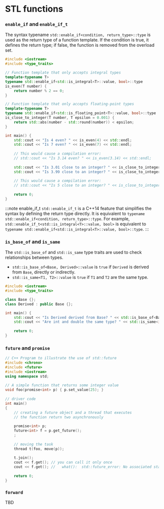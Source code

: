 # STL functions

### `enable_if` and `enable_if_t`


The syntax typename `std::enable_if<condition, return_type>::type` is used as the return type of a function template. If the condition is true, it defines the return type; if false, the function is removed from the overload set.

```cpp
#include <iostream>
#include <type_traits>

// Function template that only accepts integral types
template<typename T>
typename std::enable_if<std::is_integral<T>::value, bool>::type
is_even(T number) {
    return number % 2 == 0;
}

// Function template that only accepts floating-point types
template<typename T>
typename std::enable_if<std::is_floating_point<T>::value, bool>::type
is_close_to_integer(T number, T epsilon = 0.001) {
    return std::abs(number - std::round(number)) < epsilon;
}

int main() {
    std::cout << "Is 4 even? " << is_even(4) << std::endl;
    std::cout << "Is 7 even? " << is_even(7) << std::endl;
    
    // This would cause a compilation error:
    // std::cout << "Is 3.14 even? " << is_even(3.14) << std::endl;
    
    std::cout << "Is 3.01 close to an integer? " << is_close_to_integer(3.01) << std::endl;
    std::cout << "Is 3.99 close to an integer? " << is_close_to_integer(3.99) << std::endl;
    
    // This would cause a compilation error:
    // std::cout << "Is 5 close to an integer? " << is_close_to_integer(5) << std::endl;
    
    return 0;
}
```

:::note enable_if_t
`std::enable_if_t` is a C++14 feature that simplifies the syntax by defining the return type directly. It is equivalent to `typename std::enable_if<condition, return_type>::type`. For example, `std::enable_if_t<std::is_integral<T>::value, bool>` is equivalent to `typename std::enable_if<std::is_integral<T>::value, bool>::type`.
:::


### `is_base_of` and `is_same`

The `std::is_base_of` and `std::is_same` type traits are used to check relationships between types.

- `std::is_base_of<Base, Derived>::value` is `true` if `Derived` is derived from `Base`, directly or indirectly.
- `std::is_same<T1, T2>::value` is `true` if `T1` and `T2` are the same type.

```cpp
#include <iostream>
#include <type_traits>

class Base {};
class Derived : public Base {};

int main() {
    std::cout << "Is Derived derived from Base? " << std::is_base_of<Base, Derived>::value << std::endl;
    std::cout << "Are int and double the same type? " << std::is_same<int, double>::value << std::endl;
    
    return 0;
}
```


### `future` and `promise`


```cpp
// C++ Program to illustrate the use of std::future 
#include <chrono> 
#include <future> 
#include <iostream> 
using namespace std; 
  
// A simple function that returns some integer value 
void foo(promise<int> p) { p.set_value(25); } 
  
// driver code 
int main() 
{ 
    // creating a future object and a thread that executes 
    // the function return two asynchronously 
  
    promise<int> p; 
    future<int> f = p.get_future(); 
    ; 
  
    // moving the task 
    thread t(foo, move(p)); 
  
    t.join(); 
    cout << f.get(); // you can call it only once
    cout << f.get(); //   what():  std::future_error: No associated state
    
    return 0; 
}
```

### `forward`

TBD

